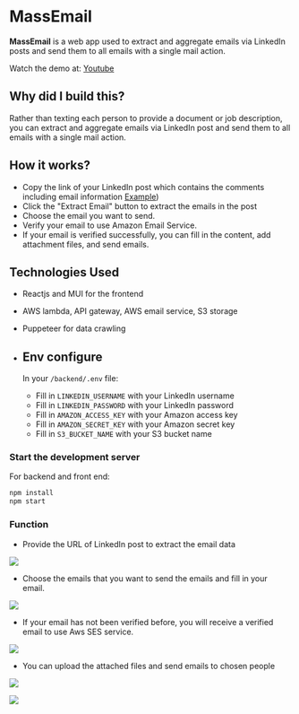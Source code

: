 # MassEmail

**MassEmail** is a web app used to extract and aggregate emails via LinkedIn posts and send them to all emails with a single mail action.

Watch the demo at: [Youtube](https://www.youtube.com/watch?v=Z7Y1aJDq2z8)

## Why did I build this?

Rather than texting each person to provide a document or job description, you can extract and aggregate emails via LinkedIn post and send them to all emails with a single mail action.

## How it works?

- Copy the link of your LinkedIn post which contains the comments including email information [Example](https://www.linkedin.com/posts/hoangphan7298_this-post-is-used-for-testing-activity-7047484222587990016-H3r-/?utm_source=share&utm_medium=member_desktop))
- Click the "Extract Email" button to extract the emails in the post
- Choose the email you want to send.
- Verify your email to use Amazon Email Service.
- If your email is verified successfully, you can fill in the content, add attachment files, and send emails.

## Technologies Used
- Reactjs and MUI for the frontend
- AWS lambda, API gateway, AWS email service, S3 storage
- Puppeteer for data crawling

- ## Env configure
   In your `/backend/.env` file:

   - Fill in `LINKEDIN_USERNAME` with your LinkedIn username
   - Fill in `LINKEDIN_PASSWORD` with your LinkedIn password
   - Fill in `AMAZON_ACCESS_KEY` with your Amazon access key
   - Fill in `AMAZON_SECRET_KEY` with your Amazon secret key
   - Fill in `S3_BUCKET_NAME` with your S3 bucket name

### Start the development server

   For backend and front end:

   ```bash
   npm install
   npm start 
   ```

### Function

- Provide the URL of LinkedIn post to extract the email data

![](https://firebasestorage.googleapis.com/v0/b/engpronun-d85fd.appspot.com/o/document%2FScreenshot%202023-11-05%20at%2012.13.18%20PM.png?alt=media&token=5595aa05-dfe1-47a1-abf0-3ee6070a35b7&_gl=1*17cvr58*_ga*MTU5Mzc3MDQwMy4xNjk0NjYyMzI5*_ga_CW55HF8NVT*MTY5OTIwODE2NC4yMS4xLjE2OTkyMDg1MzQuNTIuMC4w)

- Choose the emails that you want to send the emails and fill in your email.

![](https://firebasestorage.googleapis.com/v0/b/engpronun-d85fd.appspot.com/o/document%2FScreenshot%202023-11-05%20at%2012.14.57%20PM.png?alt=media&token=23162cc5-5a40-4d9d-822d-d13638b98c49&_gl=1*1bkp7aj*_ga*MTU5Mzc3MDQwMy4xNjk0NjYyMzI5*_ga_CW55HF8NVT*MTY5OTIwODE2NC4yMS4xLjE2OTkyMDg1OTkuNjAuMC4w)

- If your email has not been verified before, you will receive a verified email to use Aws SES service.

![](https://firebasestorage.googleapis.com/v0/b/engpronun-d85fd.appspot.com/o/document%2FScreenshot%202023-11-05%20at%2012.17.42%20PM.png?alt=media&token=50a9c860-d9dc-425a-b7c6-a813d1d59c1c&_gl=1*sv95y8*_ga*MTU5Mzc3MDQwMy4xNjk0NjYyMzI5*_ga_CW55HF8NVT*MTY5OTIwODE2NC4yMS4xLjE2OTkyMDg3MDIuNTguMC4w)

- You can upload the attached files and send emails to chosen people 

![](https://firebasestorage.googleapis.com/v0/b/engpronun-d85fd.appspot.com/o/document%2FScreenshot%202023-11-05%20at%2012.18.21%20PM.png?alt=media&token=0568c6d9-2a3e-4523-a013-c162ff830ea7&_gl=1*1ddtz1f*_ga*MTU5Mzc3MDQwMy4xNjk0NjYyMzI5*_ga_CW55HF8NVT*MTY5OTIwODE2NC4yMS4xLjE2OTkyMDg3NzguNjAuMC4w)

![](https://firebasestorage.googleapis.com/v0/b/engpronun-d85fd.appspot.com/o/document%2FScreenshot%202023-11-05%20at%2012.19.01%20PM.png?alt=media&token=7148f5cb-4556-423a-8f65-ba9b01c5efc5&_gl=1*ebn4n6*_ga*MTU5Mzc3MDQwMy4xNjk0NjYyMzI5*_ga_CW55HF8NVT*MTY5OTIwODE2NC4yMS4xLjE2OTkyMDg4MDUuMzMuMC4w)

 
